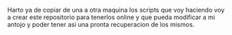 Harto ya de copiar de una a otra maquina los scripts que voy haciendo voy a crear este repositorio para tenerlos online y que pueda modificar a mi antojo y poder tener asi una pronta recuperacion de los mismos.